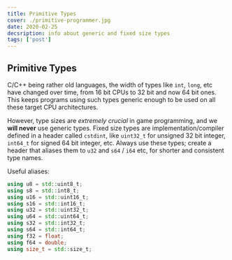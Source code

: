 ```yaml
---
title: Primitive Types
cover: ./primitive-programmer.jpg
date: 2020-02-25
decsription: info about generic and fixed size types
tags: ['post']
---
```


## Primitive Types
C/C++ being rather old languages, the width of types like `int`, `long`, etc have changed over time, from 16 bit CPUs to 32 bit and now 64 bit ones. This keeps programs using such types generic enough to be used on all these target CPU architectures.

However, type sizes are *extremely crucial* in game programming, and we **will never** use generic types. Fixed size types are implementation/compiler defined in a header called `cstdint`, like `uint32_t` for unsigned 32 bit integer, `int64_t` for signed 64 bit integer, etc. Always use these types; create a header that aliases them to `u32` and `s64` / `i64` etc, for shorter and consistent type names.

Useful aliases:
```cpp
using u8 = std::uint8_t;
using s8 = std::int8_t;
using u16 = std::uint16_t;
using s16 = std::int16_t;
using u32 = std::uint32_t;
using u64 = std::uint64_t;
using s32 = std::int32_t;
using s64 = std::int64_t;
using f32 = float;
using f64 = double;
using size_t = std::size_t;
```

